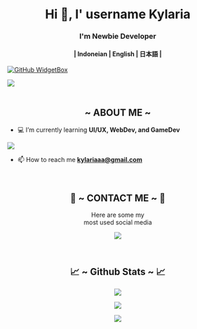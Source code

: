 <h1 align="center">Hi 👋, I' username Kylaria</h1>
<h3 align="center">I'm Newbie Developer</h3>
<h4 align="center">| Indoneian | English | 日本語 |</h4>

[![GitHub WidgetBox](https://github-widgetbox.vercel.app/api/profile?username=kylariaaa&data=followers,repositories,stars,commits&theme=nautilus)](https://github.com/kylariaaa/github-widgetbox)

<img src="https://cdn.donmai.us/original/07/ae/07aeeca3a430d149e1feef495e0b5de1.gif">
<br><br>

<div>
  <h2 align="center">  ~ ABOUT ME ~  </h2>
</div>

- 💻 I’m currently learning **UI/UX, WebDev, and GameDev**
<a>
  <img src="https://welcometoux.com/wp-content/uploads/2019/12/gif.gif">
  </a>

- 📫 How to reach me **kylariaaa@gmail.com**

<br>
<h2 align="center"> 📝 ~ CONTACT ME ~ 📝 </h2>

<p align="center">Here are some my <br>
most used social media</p>

<p align="center">
  <a href="https://www.instagram.com/kylaria.cmo3/" target="_blank"><img src="https://img.shields.io/badge/-kylaria.cmo3_-ocean?&style=for-the-badge&logo=Instagram&logoColor=white"/></a>
</p>
</div>
<br>
<h2 align="center"> 📈 ~ Github Stats ~ 📈 </h2>

<p align="center">
  <a href="https://github.com/kylariaaa"><img src="https://github-readme-stats.vercel.app/api?username=kylariaaa&theme=tokyonight&show_icons=true" /></a>
</p>

<p align="center">
  <a href="https://github.com/kylariaaa"><img src="https://github-readme-streak-stats.herokuapp.com/?user=kylariaaa&theme=tokyonight&hide_border=false&properties=background&border=%239611C5FF" /><a>
</p>
    
<p align="center">
  <a href="https://github.com/kylariaaa"><img src="https://github-profile-trophy.vercel.app/?username=kylariaaa&theme=radical&margin-w=20&no-bg=true&no-frame=false" /><a>
</p>
